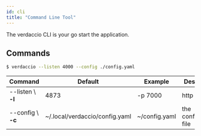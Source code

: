 ```yaml
---
id: cli
title: "Command Line Tool"
---
```


The verdaccio CLI is your go start the application.

## Commands

```bash
$ verdaccio --listen 4000 --config ./config.yaml
```

Command | Default | Example | Description
--- | --- | --- | ---
--listen \ **-l** | 4873 |  -p 7000 | http port
--config \ **-c** | ~/.local/verdaccio/config.yaml | ~/config.yaml | the configuration file
